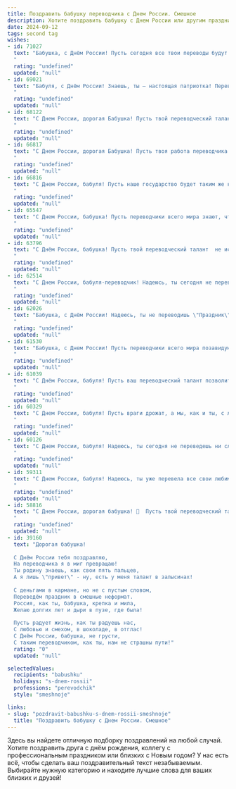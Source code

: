 ```yaml
---
title: Поздравить бабушку переводчика с Днем России. Смешное
description: Хотите поздравить бабушку с Днем России или другим праздником? Наш ИИ создаст незабываемое поздравление, а вы обязательно выделитесь среди других.  
date: 2024-09-12
tags: second tag
wishes:
- id: 71027
  text: "Бабушка, с Днём России! Пусть сегодня все твои переводы будут настолько же удачными, как твои пирожки! 😜
  "
  rating: "undefined"
  updated: "null"
- id: 69021
  text: "Бабуля, с Днём России! Знаешь, ты — настоящая патриотка! Перевела столько иностранных слов на русский, что и сама уже не помнишь, что есть оригинал! 😂
  "
  rating: "undefined"
  updated: "null"
- id: 68122
  text: "С Днем России, дорогая Бабушка! Пусть твой переводческий талант поможет тебе разобраться в суматохе нашего праздничного дня и перевести всю эту радость на язык любви и тепла! 😜
  "
  rating: "undefined"
  updated: "null"
- id: 66817
  text: "С Днем России, дорогая Бабушка! Пусть твоя работа переводчика станет еще более востребованной, а иностранцы от твоих переводов будут в восторге – ах, как они любят, чтобы им все переводили!  😉  Желаю тебе крепкого здоровья, чтобы переводить было легко и непринужденно, словно \"чай пить\"!
  "
  rating: "undefined"
  updated: "null"
- id: 66816
  text: "С Днем России, бабуля! Пусть наше государство будет таким же крепким, как твоя любовь к внукам, а ты сама  — такой же неутомимой переводчицей, как в свои лучшие годы, переводившей с немецкого \"Ich liebe dich\" на \"Я тебя люблю\"!
  "
  rating: "undefined"
  updated: "null"
- id: 65547
  text: "С Днем России, бабушка! Пусть переводчики всего мира знают, что у тебя самый богатый русский язык, полный смешных и остроумных фраз! 😜
  "
  rating: "undefined"
  updated: "null"
- id: 63796
  text: "С Днём России, бабушка! Пусть твой переводческий талант  не иссякнет, как поток русских слов, а только разрастается, как сеть магазинов \"Пятёрочка\" по всей стране!
  "
  rating: "undefined"
  updated: "null"
- id: 62514
  text: "С Днем России, бабуля-переводчик! Надеюсь, ты сегодня не переведешь все мои шутки на английский, чтобы я не понял, что ты меня троллишь! 😜
  "
  rating: "undefined"
  updated: "null"
- id: 62026
  text: "Бабушка, с Днём России! Надеюсь, ты не переводишь \"Праздник\" как \"Фестиваль\" на этот раз, а то у нас уже 12 июня - время шашлыков и пива, а не танцев с бубном! 😂
  "
  rating: "undefined"
  updated: "null"
- id: 61530
  text: "Бабушка, с Днем России! Пусть переводчики всего мира позавидуют твоей способности переводить с \"бабушкиного\" на \"внучкин\" и обратно! 🎉
  "
  rating: "undefined"
  updated: "null"
- id: 61039
  text: "С Днём России, бабуля! Пусть ваш переводческий талант позволит вам перевести даже самые запутанные рецепты бабушкиных тортов на язык современных молодых людей, чтобы они, наконец, оценили этот кулинарный шедевр!
  "
  rating: "undefined"
  updated: "null"
- id: 60329
  text: "С Днем России, бабуля! Пусть враги дрожат, а мы, как и ты, с легкостью переводим все языки,  даже самый \"заумный\" гос­ язык! 😂🇷🇺
  "
  rating: "undefined"
  updated: "null"
- id: 60126
  text: "С Днем России, бабуля! Надеюсь, ты сегодня не переведешь ни слова на иностранный язык,  а  будешь наслаждаться  родным русским, выпивая за нашу страну и за  свой любимый язык! 😉
  "
  rating: "undefined"
  updated: "null"
- id: 59311
  text: "С Днем России, бабуля! Надеюсь, ты уже перевела все свои любимые рецепты с польского на русский? 😉 И, конечно же, поздравляю с тем, что ты - переводчик! Ведь переводить чужие слова - это талант, а ты знаешь, какой у тебя талантливый внук/внучка! 😜
  "
  rating: "undefined"
  updated: "null"
- id: 58816
  text: "С Днем России, дорогая бабушка! 🥳  Пусть твой переводческий талант  будет таким же сильным, как патриотизм  путина, а язык врагов нашей страны - не более опасен, чем  русский мат  в исполнении  нашего президента.  😉
  "
  rating: "undefined"
  updated: "null"
- id: 39160
  text: "Дорогая бабушка!
  
  С Днём России тебя поздравляю,
  На переводчика я в миг превращаю!
  Ты родину знаешь, как свои пять пальцев,
  А я лишь \"привет\" - ну, есть у меня талант в залысинах!
  
  С деньгами в кармане, но не с пустым словом,
  Переведём праздник в смешные неформат.
  Россия, как ты, бабушка, крепка и мила,
  Желаю долгих лет и дыри в пузе, где была!
  
  Пусть радует жизнь, как ты радуешь нас,
  С любовью и смехом, в шоколаде, в отглас!
  С Днём России, бабушка, не грусти,
  С таким переводчиком, как ты, нам не страшны пути!"
  rating: "0"
  updated: "null"

selectedValues:
  recipients: "babushku"
  holidays: "s-dnem-rossii"
  professions: "perevodchik"
  style: "smeshnoje"

links:
- slug: "pozdravit-babushku-s-dnem-rossii-smeshnoje"
  title: "Поздравить бабушку с Днем России. Смешное"
---
```


Здесь вы найдете отличную подборку поздравлений на любой случай. 
Хотите поздравить друга с днём рождения, коллегу с профессиональным праздником или близких с Новым годом? У нас есть всё, чтобы сделать ваш поздравительный текст незабываемым. Выбирайте нужную категорию и находите лучшие слова для ваших близких и друзей!
